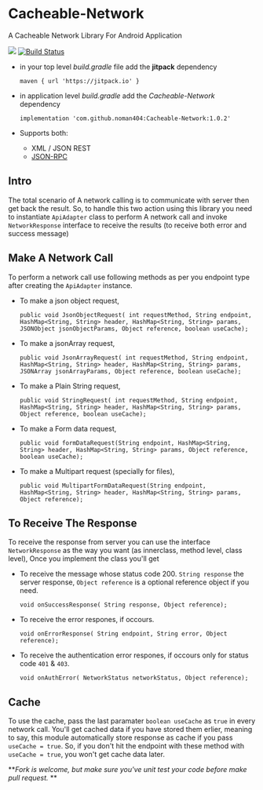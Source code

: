 # Cacheable-Network
A Cacheable Network Library For Android Application 

[![](https://jitpack.io/v/noman404/Cacheable-Network.svg)](https://jitpack.io/#noman404/Cacheable-Network)
[![Build Status](https://travis-ci.org/noman404/Cacheable-Network.svg?branch=master)](https://travis-ci.org/noman404/Cacheable-Network)

- in your top level *build.gradle* file add the **jitpack** dependency 
    
    `maven { url 'https://jitpack.io' }`

- in application level *build.gradle* add the *Cacheable-Network* dependency
    
    `implementation 'com.github.noman404:Cacheable-Network:1.0.2'`
	
	
- Supports both:
	- XML / JSON REST
	- [JSON-RPC](https://en.wikipedia.org/wiki/JSON-RPC)

## **Intro**

The total scenario of A network calling is to communicate with server then get back the result. So, to handle this two action using this library you need to instantiate `ApiAdapter` class to perform A network call and invoke `NetworkResponse` interface to receive the results (to receive both error and success message)

## **Make A Network Call**

To perform a network call use following methods as per you endpoint type after creating the `ApiAdapter` instance.

- To make a json object request,


    `public void JsonObjectRequest(
	                                       int requestMethod,
                                           String endpoint,
                                           HashMap<String, String> header,
                                           HashMap<String, String> params,
                                           JSONObject jsonObjectParams,
                                           Object reference,
                                           boolean useCache);`

- To make a jsonArray request,


    `public void JsonArrayRequest(
	                                      int requestMethod,
                                          String endpoint,
                                          HashMap<String, String> header,
                                          HashMap<String, String> params,
                                          JSONArray jsonArrayParams,
                                          Object reference,
                                          boolean useCache);`
										  
- To make a Plain String request,


    `public void StringRequest(
	                                   int requestMethod,
                                       String endpoint,
                                       HashMap<String, String> header,
                                       HashMap<String, String> params,
                                       Object reference,
                                       boolean useCache);`
- To make a Form data request,


    `public void formDataRequest(String endpoint,
                                         HashMap<String, String> header,
                                         HashMap<String, String> params,
                                         Object reference,
                                         boolean useCache);`

- To make a Multipart request (specially for files),


   `public void MultipartFormDataRequest(String endpoint,
                                                  HashMap<String, String> header,
                                                  HashMap<String, String> params,
                                                  Object reference);`


## **To Receive The Response**

To receive the response from server you can use the interface `NetworkResponse` as the way you want (as innerclass, method level, class level), Once you implement the class you'll get

- To receive the message whose status code 200. `String response` the server response, 
 `Object reference` is a optional reference object if you need. 
 

    `void onSuccessResponse(
            String response,
            Object reference);`

- To receive the error respones, if occours.


    `void onErrorResponse(
            String endpoint,
            String error,
            Object reference);`

- To receive the authentication error respones, if occours only for status code `401` & `403`.


    `void onAuthError(
            NetworkStatus networkStatus,
            Object reference);`

## **Cache**

To use the cache, pass the last paramater `boolean useCache` as `true` in every network call. You'll get cached data if you have stored them erlier, meaning to say, this module automatically store response as cache if you pass `useCache = true`. So, if you don't hit the endpoint with these method with `useCache = true`, you won't get cache data later.

***Fork is welcome, but make sure you've unit test your code before make pull request.*
**
